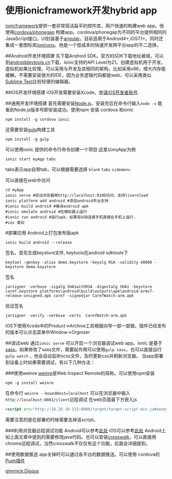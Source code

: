 # 使用ionicframework开发hybrid app

[ionicframework][1]提供一套非常简洁扁平的控件库，用户快速的构建web app。他使用[cordova/phonegap][2] 构建app。cordova/phonegap为不同的平台提供相同的JavaScript接口。UI封装基于[angular][3]。目前适用于Android4+,iOS7.1+。同时还集成一套图标库[ionicons][4]。他是一个低成本的快速开发跨平台app的不二选择。

##Android开发环境搭建
先下载Android SDK。官方的SDK下载地址被墙，可以到[androiddevtools.cn][5]下载，ionic支持的API Level为21。创建虚拟机用于开发。虚拟机如果比较慢，可以采用与开发及其相同的架构，比如采用x86，增大内存能缓解。不需要安装很大的IDE，因为业务逻辑代码都是web，可以采用类似[Sublime Text][6]比较轻便的编辑器。

##iOS开发环境搭建
iOS开发需要安装Xcode，[申请iOS开发者账号][7].

##通用开发环境搭建
首先需要安装[Node.js][8]，安装完后在命令行输入`node -v` 能看到Node.js版本号即安装成功。使用npm 安装 cordova 和ionic

```shell
npm install -g cordova ionic
```
还需要安装[gulp][9]构建工具
```shell
npm install -g gulp
```
可以使用ionic 提供的命令行命令创建一个项目:这里以myApp为例
```shell
ionic start myApp tabs
```
tabs表示app自带tab，可以根据需要选择 `blank` `tabs` `sidemenu`

可以直接在web中访问
```shell
cd myApp
ionic serve #启动浏览器用http://localhost:8100访问，支持livereload
ionic platform add android #添加android平台支持
#ionic build android #编译android apk
#ionic emulate android #在模拟器上运行
#ionic run android #运行apk，如果有USB连接手机直接在手机上运行.
#ios 类似
```

#部署应用
Android上打包发布版apk
```shell
ionic build android --release
```
签名，首先生成keystore文件, keytools在android sdktools下
```shell
keytool -genkey -alias demo.keystore -keyalg RSA -validity 40000 -keystore demo.keystore
```
签名
```shell
jarsigner -verbose -sigalg SHA1withRSA -digestalg SHA1 -keystore caref.keystore platforms\android\build\outputs\apk\android-armv7-release-unsigned.apk caref -signedjar CarefWatch-arm.apk
```
验证签名
```shell
jarsigner -verify -verbose -certs  CarefWatch-arm.apk
```
iOS下使用Xcode中的Product->Archive工具根据向导一部一部做。插件已经发布的版本可以点击菜单中Window->Orgnizer

##调试web
通过`ionic serve` 可以开启一个浏览器调试web app。ionic 是基于[sass][10]。如果修改了sass文件，需要起作用可以使用`gulp sass`，也可以直接运行`gulp watch` ，他会自动监听scss文件，及时更新css并刷新浏览器。
当app部署到设备上时如果需要调试，有以下几种办法：

###使用weinre
[weinre][11]是Web Inspect Remote的简称。可以使用npm安装
```shell
npm -g install weinre
```
在命令行
`weinre --boundHost=localhost`
可以在浏览器中输入`http://localhost:8081/client`远程调试
在web页面最下方嵌入js
```html
<script src="http://10.10.10.113:8080/target/target-script-min.js#anonymous"></script>
```
需要注意的是在部署的时候需要去掉该script。

###利用浏览器远程调试功能
Android可以参考[此处][12]
iOS可以参考[此处][13]
Android上如上面文章中提到的需要修改java代码。也可以安装[crosswalk][14]，可以直接用chrome远程调试，当然crosswalk不仅仅有这个功能，后面会详细提到。

##使用数据推送
app关掉时可以通过各平台的数据推送。可以使用 cordova的[Push插件][15]


  [1]: http://ionicframework.com/
  [2]: http://phonegap.com/
  [3]: https://angularjs.org/
  [4]: http://ionicons.com/
  [5]: http://www.androiddevtools.cn/
  [6]: http://sublimetext.com/
  [7]: https://developer.apple.com/devcenter/ios/index.action
  [8]: http://nodejs.org/
  [9]: http://gulpjs.com/
  [10]: http://sass-lang.com/
  [11]: http://people.apache.org/~pmuellr/weinre-docs/latest/Home.html
  [12]: https://developer.chrome.com/devtools/docs/remote-debugging
  [13]: https://developer.apple.com/library/safari/documentation/AppleApplications/Conceptual/Safari_Developer_Guide/GettingStarted/GettingStarted.html
  [14]: https://crosswalk-project.org/
  [15]: https://github.com/phonegap-build/PushPlugin



[gimmick:Disqus](hafeyang.disqus.com)